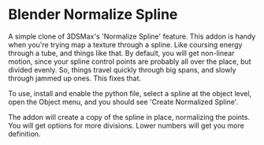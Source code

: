 # Blender Normalize Spline

A simple clone of 3DSMax's 'Normalize Spline' feature. This addon is handy when you're trying map a texture through a spline. Like coursing energy through a tube, and things like that. By default, you will get non-linear motion, since your spline control points are probably all over the place, but divided evenly. So, things travel quickly through big spans, and slowly through jammed up ones. This fixes that. 

To use, install and enable the python file, select a spline at the object level, open the Object menu, and you should see 'Create Normalized Spline'.

The addon will create a copy of the spline in place, normalizing the points. You will get options for more divisions.
Lower numbers will get you more definition.

